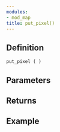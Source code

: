 ```yaml
---
modules:
- mod_map
title: put_pixel()
---
```


## Definition

    put_pixel ( )

## Parameters

## Returns

## Example

```
```
